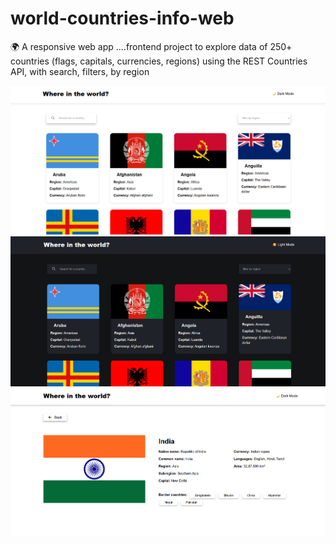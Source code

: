 # world-countries-info-web
🌍 A responsive web app  ....frontend project to explore data of 250+ countries (flags, capitals, currencies, regions) using the REST Countries API, with search, filters, by region


![image alt](https://github.com/Anildev11/world-countries-info-web/blob/main/Screenshot%202025-09-19%20153755.png?raw=true)
![image alt](https://github.com/Anildev11/world-countries-info-web/blob/main/Screenshot%202025-09-19%20153836.png?raw=true)
![image alt](https://github.com/Anildev11/world-countries-info-web/blob/main/Screenshot%202025-09-19%20154022.png?raw=true)
